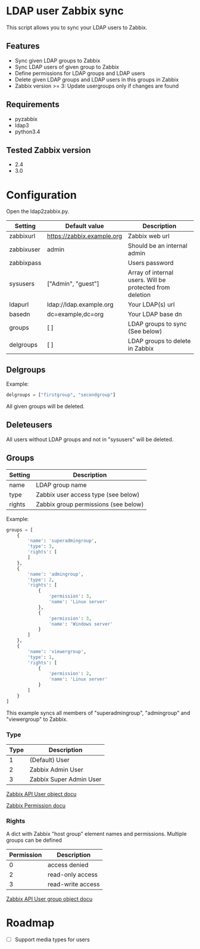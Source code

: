 # LDAP user Zabbix sync
This script allows you to sync your LDAP users to Zabbix.

## Features
- Sync given LDAP groups to Zabbix
- Sync LDAP users of given group to Zabbix
- Define permissions for LDAP groups and LDAP users
- Delete given LDAP groups and LDAP users in this groups in Zabbix
- Zabbix version >= 3: Update usergroups only if changes are found

## Requirements
- pyzabbix
- ldap3
- python3.4

## Tested Zabbix version
- 2.4
- 3.0

# Configuration
Open the ldap2zabbix.py.

| Setting    | Default value              | Description                                              |
|------------|----------------------------|----------------------------------------------------------|
| zabbixurl  | https://zabbix.example.org | Zabbix web url                                           |
| zabbixuser | admin                      | Should be an internal admin                              |
| zabbixpass |                            | Users password                                           |
| sysusers   | ["Admin", "guest"]         | Array of internal users. Will be protected from deletion |
| ldapurl    | ldap://ldap.example.org    | Your LDAP(s) url                                         |
| basedn     | dc=example,dc=org          | Your LDAP base dn                                        |
| groups     | [ ]                        | LDAP groups to sync (See below)                          |
| delgroups  | [ ]                        | LDAP groups to delete in Zabbix                          |

## Delgroups
Example:
```python
delgroups = ["firstgroup", "secondgroup"]
```
All given groups will be deleted.

## Deleteusers
All users without LDAP groups and not in "sysusers" will be deleted.

## Groups
| Setting | Description                          |
|---------|--------------------------------------|
| name    | LDAP group name                      |
| type    | Zabbix user access type (see below)  |
| rights  | Zabbix group permissions (see below) |
Example:
```python
groups = [
    {
        'name': 'superadmingroup',
        'type': 3,
        'rights': [
        ]
    },
    {
        'name': 'admingroup',
        'type': 2,
        'rights': [
            {
                'permission': 3,
                'name': 'Linux server'
            },
            {
                'permission': 3,
                'name': 'Windows server'
            }
        ]
    },
    {
        'name': 'viewergroup',
        'type': 1,
        'rights': [
            {
                'permission': 2,
                'name': 'Linux server'
            }
        ]
    }
]
```
This example syncs all members of "superadmingroup", "admingroup" and "viewergroup" to Zabbix.

### Type
| Type | Description             |
|------|-------------------------|
| 1    | (Default) User          |
| 2    | Zabbix Admin User       |
| 3    | Zabbix Super Admin User |

[Zabbix API User object docu](https://www.zabbix.com/documentation/2.4/manual/api/reference/user/object#user)

[Zabbix Permission docu](https://www.zabbix.com/documentation/2.4/manual/config/users_and_usergroups/permissions)

### Rights
A dict with Zabbix "host group" element names and permissions. Multiple groups can be defined

| Permission | Description       |
|------------|-------------------|
| 0          | access denied     |
| 2          | read-only access  |
| 3          | read-write access |

[Zabbix API User group object docu](https://www.zabbix.com/documentation/2.4/manual/api/reference/usergroup/object#permission)

# Roadmap
- [ ] Support media types for users
